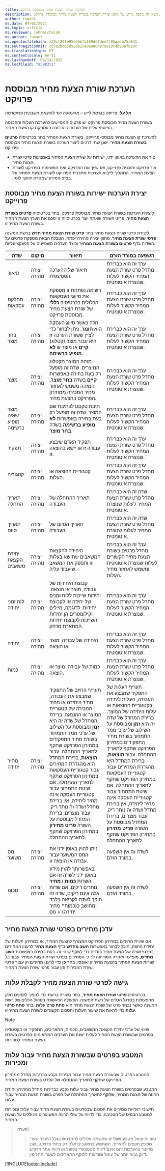 ```yaml
---
title: הערכת שורת הצעת מחיר מבוססת פרויקט
description: נושא זה מספק מידע על אופן יצירת הערכה בשורת הצעת מחיר מבוססת פרויקט.
author: rumant
ms.date: 04/01/2021
ms.topic: article
ms.reviewer: johnmichalak
ms.author: rumant
ms.openlocfilehash: a29cf20fe95ee5bfb189defded4f06aadb75a841
ms.sourcegitcommit: c0792bd65d92db25e0e8864879a19c4b93efb10c
ms.translationtype: HT
ms.contentlocale: he-IL
ms.lasthandoff: 04/14/2022
ms.locfileid: "8598351"
---
```

# <a name="estimating-a-project-based-quote-line"></a>הערכת שורת הצעת מחיר מבוססת פרויקט

_**חל על**: פריסה בגרסת לייט – מהעסקה ועד להוצאת חשבונית פרופורמה_

בשורת הצעת מחיר מבוססת פרויקט יש פרטים המסייעים להערכת העלות וההכנסה הפוטנציאלית של העבודה הכרוכה באספקת קו הצעת המחיר.

להערכת קו הצעת מחיר מבוסס-פרוייקט, בשורת הצעת המחיר בחר בכרטיסיה **פרטים בשורת הצעת מחיר**. ישנן שתי דרכים ליצור הערכה בשורת הצעת מחיר מבוססת פרויקט:

- צור את ההערכה באופן ידני, ישירות על שורת הצעת המחיר באמצעות פרטי שורת הצעת מחיר. 
- צור פרויקט ותוכנית פרוייקט, ואז שייך את הפרויקט ואת המשימות בפרויקט לשורת הצעת המחיר. התהליך לייבוא הערכות מתכנית הפרויקט לשורת הצעת המחיר על בסיס המידע שמסרת יהופך לזמין.

## <a name="create-estimates-directly-on-a-project-based-quote-line"></a>יצירת הערכות ישירות בשורת הצעת מחיר מבוססת פרוייקט

ליצירת הערכות בשורת הצעת מחיר מבוססת פרויקט, בחר בכרטיסיה **פרטים בשורת הצעת מחיר**. פריט השורה שאתה יוצר בכרטיסייה זו יסכם את הערך הצעת המחיר בשורת הצעת מחיר זו. 

ליצירת פרטי שורת הצעת מחיר בחר **פרט שורת הצעת מחיר חדש** ברשת המשנה **פרטי שורת הצעת מחיר**. מחוון יצירה מהירה יפתח. הטבלה הבאה מספקת פרטים על השדות בדף **פרטים בשורת הצעת המחיר** וכיצד הערכים משפיעים על הפונקציונליות.

| **שדה** | **מיקום** | **תיאור** | **השפעה במורד הזרם** |
| --- | --- | --- | --- |
| תיאור | יצירה מהירה | תיאור של ההערכה הספיצפית. | ערך זה הוא כברירת מחדל פרט שורת הצעת המחיר הקשור לעלות שנוצרת אוטומטית. |
| מחלקת עסקאות | יצירה מהירה | רשימה נפתחת זו מספקת את סיווגי העסקאות הכלולים בכרטיסיה **כללי** של שורת הצעת מחיר מבוססת פרויקט.  | ערך זה הוא כברירת מחדל פרט שורת הצעת המחיר הקשור לעלות שנוצרת אוטומטית. |
| בחר מוצר | יצירה מהירה | חלה כאשר סיווג העסקה הוא **חומר**. ניתן לבחור כדי לציין ששורת הערכה זו היא עבור מוצר (קטלוג) **קיים** או מוצר ש **‏‫לא מופיע ברשימה‬**. | ערך זה הוא כברירת מחדל פרט שורת הצעת המחיר הקשור לעלות שנוצרת אוטומטית. |
| מוצר | יצירה מהירה | מזהה המוצר מקטלוג המוצרים. שדה זה מופעל רק בעת בחירה באפשרות **קיים** בשדה **בחר מוצר**. המזהה משמש לאחזור מחיר המכירה ממחירון הפרויקט בהצעת מחיר. | ערך זה הוא כברירת מחדל פרט שורת הצעת המחיר הקשור לעלות שנוצרת אוטומטית. |
| מוצר שאינו מופיע ברשימה | יצירה מהירה | תיבת טקסט לכתיבת שם המוצר. שדה זה מופעל רק בעת בחירה באפשרות **לא מופיע ברשימה** בשדה **בחר מוצר**.| ערך זה הוא כברירת מחדל פרט שורת הצעת המחיר הקשור לעלות שנוצרת אוטומטית. |
| תפקיד | יצירה מהירה | תפקיד האדם שיבצע עבודה זו או יישא בהוצאה זו. | ערך זה הוא כברירת מחדל פרט שורת הצעת המחיר הקשור לעלות שנוצרת אוטומטית. |
| קטגוריה | יצירה מהירה | קטגוריית ההוצאה או העלות. | ערך זה הוא כברירת מחדל פרט שורת הצעת המחיר הקשור לעלות שנוצרת אוטומטית. |
| תאריך התחלה | יצירה מהירה | תאריך ההתחלה של העבודה. | שדה זה הוא כברירת מחדל פרט שורת הצעת המחיר לעלות שנוצרת אוטומטית. |
| תאריך סיום | יצירה מהירה | תאריך הסיום של העבודה. | שדה זה הוא כברירת מחדל פרט שורת הצעת המחיר לעלות שנוצרת אוטומטית. |
| יחידת הקצאת משאבים | יצירה מהירה | היחידה להקצאת המשאבים שתישא בעלות זו ותספק את המשאב שיעבוד עליה. | ערך זה הוא כברירת מחדל פרטים בשורת הצעת מחיר הקשורים לעלות שנוצרת אוטומטית ומשמש לאחזור מחיר העלות. |
| לוח זמני יחידה | יצירה מהירה | קבוצת היחידות של עבודה, מוצר או הוצאה. יחידות שייכות ללוח זמנים של יחידה או לקבוצת יחידות. לדוגמה, מיילים וקילומטרים הן יחידות השייכות לקבוצת יחידות המתארת מרחק. | ערך זה הוא כברירת מחדל פרט שורת הצעת המחיר הקשור לעלות שנוצרת אוטומטית. |
| יחידה | יצירה מהירה | היחידה של עבודה, מוצר או הוצאה. | ערך זה הוא כברירת מחדל פרט שורת הצעת המחיר הקשור לעלות שנוצרת אוטומטית. |
| כמות | יצירה מהירה | כמות של עבודה, מוצר או הוצאה. | ערך זה הוא כברירת מחדל פרט שורת הצעת המחיר הקשור לעלות שנוצרת אוטומטית. |
| מחיר יחידה | יצירה מהירה |תעריף החיוב של התפקיד שמבצע את העבודה, מחיר היחידה או מחיר המכירה של קטגוריית המוצר או ההוצאה. ברירת המחדל של שדה זה היא **זמן** ומבוססת על השילוב של ערכי ממד התמחור בשורת מחיר התפקידים במחירון הפרויקט שתקף לתאריך ההתחלה. עבור **הוצאות**, ברירת המחדל היא מהגדרת המחירים עבור קטגוריית העסקאות במחירון הפרויקט שתקף לתאריך ההתחלה. אם שיטת התמחור עבור קטגוריית העסקה אינה מחיר ליחידה, אין ברירת מחדל ושדה זה נותר ריק. עבור מוצרים, ברירת המחדל מבוססת על השורה **פריט מחירון** במחירון הפרויקט שתקף לתאריך ההתחלה.| תעריף העלות של התפקיד שמבצע את העבודה, העלות ליחידה בקטגוריית ההוצאות או עלות היחידה של המוצר. ברירת המחדל של שדה זה היא **זמן** ומבוססת על השילוב של ערכי ממד התמחור בשורת מחיר התפקידים במחירון הפרויקט שתקף לתאריך ההתחלה. עבור **הוצאות**, ברירת המחדל היא מהגדרת המחירים עבור קטגוריית העסקאות במחירון הפרויקט שתקף לתאריך ההתחלה. אם שיטת התמחור עבור קטגוריית העסקה אינה מחיר ליחידה, אין ברירת מחדל ושדה זה נותר ריק. עבור מוצרים, ברירת המחדל מבוססת על השורה **פריט מחירון** במחירון הפרויקט שתקף לתאריך ההתחלה.|
| מס משוער | יצירה מהירה | ניתן להזין באופן ידני את המס המשוער עבור עבודה או הוצאה זו. | לשדה זה אין השפעה במורד הזרם. |
| סכום | יצירה מהירה | באפשרותך להזין מידע באופן ידני לשדה זה אם השדות **כמות** ו **מחיר** נותרים ריקים. אם שדות אלה אינם ריקים, שדה זה הופך לשדה לקריאה בלבד ומחושב כ(כמות\* מחיר יחידה) + מס. | לשדה זה אין השפעה במורד הזרם. |


## <a name="update-prices-on-quote-line-details"></a>עדכן מחירים בפרטי שורת הצעת מחיר

אם שינית מחירים במחירון הפרויקט המצורף להצעת המחיר, או במחירון העלות של יחידת החוזה, תוכל לבחור באפשרות **חשב מחדש** בדף **הצעת מחיר** לרענון המחירים בפרטי שורה של הצעת מחיר בודדת כדי לשקף שינוי זה. בעת בחירה באפשרות **חשב מחדש**, מופיעה אזהרה המודיעה לך כי המחירים בפרטי שורת הצעת המחיר עבור כל שורות הצעת המחיר בהצעת מחיר זו יאופסו. בחר **כן** כדי לרענן מחירים הן עבור פרטי שורת המכירות והן עבור פרטי שורת הצעת המחיר.

## <a name="access-quote-line-details-for-cost"></a>גישה לפרטי שורת הצעת מחיר לקבלת עלות

בכרטיסיה **פרטי שורת הצעת מחיר**, בחר בשורה ברשת כדי להפוך לזמינים חלק מהפעולות בסרגל הכלים של רשת המשנה. הפעולה הראשונה בסרגל הכלים של רשת המשנה כאשר נבחר פרט של שורת הצעת מחיר היא **פתח פרט עלות**. בחר **פתח פרטי עלות** כדי לראות את שיעור העלות והסכום הקשורים לשורת הצעת מחיר זו.

> [!NOTE]
> שינוי של ערכי יחידת הקצאת המשאבים, הכמות, התאריכים, התפקיד או הקטגוריה בפרטים שבשורת הצעת המחיר לעלות ישנה את הערכים המתאימים בפרטים בשורת הצעת המחיר למכירות.
## <a name="currency-on-quote-line-details-for-cost-and-sales"></a>המטבע בפרטים שבשורת הצעת מחיר עבור עלות ומכירות

המטבע בפרטים שבשורת הצעת מחיר עבור מכירות נקבע כברירות מחדל ממחירון הפרויקט שתקף לתאריך ההתחלה של הפרט בשורת הצעת המחיר.

המטבע שבפרטים בשורת הצעת מחיר עבור עלות נקבע כברירות מחדל ממחירון יחידת החוזה של הצעת המחיר, שתקף לתאריך ההתחלה של הפרט בשורת הצעת המחיר עבור עלות.

חישובי רווחיות ממירים את הסכום שבפרטים בשורת הצעת מחיר עבור עלות ומכירות למטבע הבסיס של הסביבה, כדי לדווח על שולי הרווח המשוערים הכוללים על הצעת המחיר.

> הערה!
> > טעויות עיגול מטבע ושוליים שהשתנו עלולים להתרחש בגלל היעדר שערי חליפין תקפים לתאריך. השתמש בחישובים אלה רק בחוזי פרויקט, שכן מדובר בהערכות והם אינם דיווח סטטוטורי בפועל או דיווח אחר הדורש דיוק גבוה יותר של עיגול ומודעות לתוקף התאריכים לשערי החליפין.


[!INCLUDE[footer-include](../../includes/footer-banner.md)]
